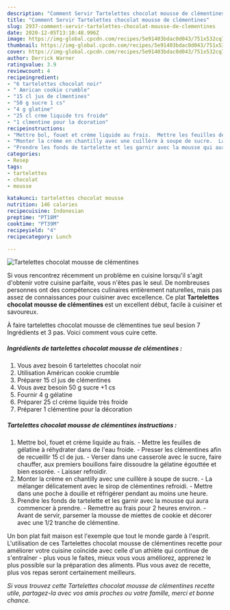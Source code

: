 ```yaml
---
description: "Comment Servir Tartelettes chocolat mousse de clémentines"
title: "Comment Servir Tartelettes chocolat mousse de clémentines"
slug: 2937-comment-servir-tartelettes-chocolat-mousse-de-clementines
date: 2020-12-05T13:10:48.996Z
image: https://img-global.cpcdn.com/recipes/5e91403bdac0d043/751x532cq70/tartelettes-chocolat-mousse-de-clementines-photo-principale-de-la-recette.jpg
thumbnail: https://img-global.cpcdn.com/recipes/5e91403bdac0d043/751x532cq70/tartelettes-chocolat-mousse-de-clementines-photo-principale-de-la-recette.jpg
cover: https://img-global.cpcdn.com/recipes/5e91403bdac0d043/751x532cq70/tartelettes-chocolat-mousse-de-clementines-photo-principale-de-la-recette.jpg
author: Derrick Warner
ratingvalue: 3.9
reviewcount: 4
recipeingredient:
- "6 tartelettes chocolat noir"
- " Amrican cookie crumble"
- "15 cl jus de clmentines"
- "50 g sucre 1 cs"
- "4 g glatine"
- "25 cl crme liquide trs froide"
- "1 clmentine pour la dcoration"
recipeinstructions:
- "Mettre bol, fouet et crème liquide au frais.  Mettre les feuilles de gélatine à réhydrater dans de l&#39;eau froide. Presser les clémentines afin de recueillir 15 cl de jus.  Verser dans une casserole avec le sucre, faire chauffer, aux premiers bouillons faire dissoudre la gélatine égouttée et bien essorée.  Laisser refroidir."
- "Monter la crème en chantilly avec une cuillère à soupe de sucre.  La mélanger délicatement avec le sirop de clémentines refroidi. Mettre dans une poche à douille et réfrigérer pendant au moins une heure."
- "Prendre les fonds de tartelette et les garnir avec la mousse qui aura commencer à prendre. Remettre au frais pour 2 heures environ.  Avant de servir, parsemer la mousse de miettes de cookie et décorer avec une 1/2 tranche de clémentine."
categories:
- Resep
tags:
- tartelettes
- chocolat
- mousse

katakunci: tartelettes chocolat mousse 
nutrition: 146 calories
recipecuisine: Indonesian
preptime: "PT18M"
cooktime: "PT39M"
recipeyield: "4"
recipecategory: Lunch

---
```



![Tartelettes chocolat mousse de clémentines](https://img-global.cpcdn.com/recipes/5e91403bdac0d043/751x532cq70/tartelettes-chocolat-mousse-de-clementines-photo-principale-de-la-recette.jpg)

Si vous rencontrez récemment un problème en cuisine lorsqu'il s'agit d'obtenir votre cuisine parfaite, vous n'êtes pas le seul. De nombreuses personnes ont des compétences culinaires entièrement naturelles, mais pas assez de connaissances pour cuisiner avec excellence. Ce plat <strong> Tartelettes chocolat mousse de clémentines </strong> est un excellent début, facile à cuisiner et savoureux.

<!--inarticleads1-->

À faire tartelettes chocolat mousse de clémentines tue seul besion 7 Ingrédients et 3 pas. Voici comment vous cuire cette.

##### Ingrédients de tartelettes chocolat mousse de clémentines :

1. Vous avez besoin 6 tartelettes chocolat noir
1. Utilisation  Américan cookie crumble
1. Préparer 15 cl jus de clémentines
1. Vous avez besoin 50 g sucre +1 cs
1. Fournir 4 g gélatine
1. Préparer 25 cl crème liquide très froide
1. Préparer 1 clémentine pour la décoration




<!--inarticleads2-->

##### Tartelettes chocolat mousse de clémentines instructions :

1. Mettre bol, fouet et crème liquide au frais.  - Mettre les feuilles de gélatine à réhydrater dans de l&#39;eau froide. - Presser les clémentines afin de recueillir 15 cl de jus.  - Verser dans une casserole avec le sucre, faire chauffer, aux premiers bouillons faire dissoudre la gélatine égouttée et bien essorée.  - Laisser refroidir.
1. Monter la crème en chantilly avec une cuillère à soupe de sucre.  - La mélanger délicatement avec le sirop de clémentines refroidi. - Mettre dans une poche à douille et réfrigérer pendant au moins une heure.
1. Prendre les fonds de tartelette et les garnir avec la mousse qui aura commencer à prendre. - Remettre au frais pour 2 heures environ.  - Avant de servir, parsemer la mousse de miettes de cookie et décorer avec une 1/2 tranche de clémentine.




<!--inarticleads1-->

<p>
Un bon plat fait maison est l'exemple que tout le monde garde à l'esprit. L'utilisation de ces Tartelettes chocolat mousse de clémentines recette pour améliorer votre cuisine coïncide avec celle d'un athlète qui continue de s'entraîner - plus vous le faites, mieux vous vous améliorez, apprenez le plus possible sur la préparation des aliments. Plus vous avez de recette, plus vos repas seront certainement meilleurs.
</p>

<p>
<i>Si vous trouvez cette Tartelettes chocolat mousse de clémentines recette utile, partagez-la avec vos amis proches ou votre famille, merci et bonne chance.</i>
</p>
